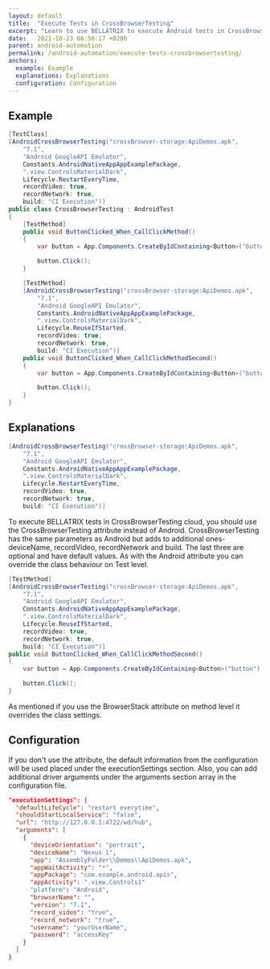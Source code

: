 ```yaml
---
layout: default
title:  "Execute Tests in CrossBrowserTesting"
excerpt: "Learn to use BELLATRIX to execute Android tests in CrossBrowserTesting."
date:   2021-10-23 06:50:17 +0200
parent: android-automation
permalink: /android-automation/execute-tests-crossbrowsertesting/
anchors:
  example: Example
  explanations: Explanations
  configuration: Configuration
---
```

Example
-------
```csharp
[TestClass]
[AndroidCrossBrowserTesting("crossBrowser-storage:ApiDemos.apk",
    "7.1",
    "Android GoogleAPI Emulator",
    Constants.AndroidNativeAppAppExamplePackage,
    ".view.ControlsMaterialDark",
    Lifecycle.RestartEveryTime,
    recordVideo: true,
    recordNetwork: true,
    build: "CI Execution")]
public class CrossBrowserTesting : AndroidTest
{
    [TestMethod]
    public void ButtonClicked_When_CallClickMethod()
    {
        var button = App.Components.CreateByIdContaining<Button>("button");

        button.Click();
    }

    [TestMethod]
    [AndroidCrossBrowserTesting("crossBrowser-storage:ApiDemos.apk",
        "7.1",
        "Android GoogleAPI Emulator",
        Constants.AndroidNativeAppAppExamplePackage,
        ".view.ControlsMaterialDark",
        Lifecycle.ReuseIfStarted,
        recordVideo: true,
        recordNetwork: true,
        build: "CI Execution")]
    public void ButtonClicked_When_CallClickMethodSecond()
    {
        var button = App.Components.CreateByIdContaining<Button>("button");

        button.Click();
    }
}
```

Explanations
------------
```csharp
[AndroidCrossBrowserTesting("crossBrowser-storage:ApiDemos.apk",
    "7.1",
    "Android GoogleAPI Emulator",
    Constants.AndroidNativeAppAppExamplePackage,
    ".view.ControlsMaterialDark",
    Lifecycle.RestartEveryTime,
    recordVideo: true,
    recordNetwork: true,
    build: "CI Execution")]
```
To execute BELLATRIX tests in CrossBrowserTesting cloud, you should use the CrossBrowserTesting attribute instead of Android. CrossBrowserTesting has the same parameters as Android but adds to additional ones- deviceName, recordVideo, recordNetwork and build. The last three are optional and have default values. As with the Android attribute you can override the class behaviour on Test level.
```csharp
[TestMethod]
[AndroidCrossBrowserTesting("crossBrowser-storage:ApiDemos.apk",
    "7.1",
    "Android GoogleAPI Emulator",
    Constants.AndroidNativeAppAppExamplePackage,
    ".view.ControlsMaterialDark",
    Lifecycle.ReuseIfStarted,
    recordVideo: true,
    recordNetwork: true,
    build: "CI Execution")]
public void ButtonClicked_When_CallClickMethodSecond()
{
    var button = App.Components.CreateByIdContaining<Button>("button");

    button.Click();
}
```
As mentioned if you use the BrowserStack attribute on method level it overrides the class settings.

Configuration
------------
If you don't use the attribute, the default information from the configuration will be used placed under the executionSettings section. Also, you can add additional driver arguments under the arguments section array in the configuration file.
```json
"executionSettings": {
  "defaultLifeCycle": "restart everytime",
  "shouldStartLocalService": "false",
  "url": "http://127.0.0.1:4722/wd/hub",
  "arguments": [
    {
      "deviceOrientation": "portrait",
      "deviceName": "Nexus 1",
      "app": "AssemblyFolder\\Demos\\ApiDemos.apk",
      "appWaitActivity": "*",
      "appPackage": "com.example.android.apis",
      "appActivity": ".view.Controls1"
      "platform": "Android",
      "browserName": "",
      "version": "7.1",
      "record_video": "true",
      "record_network": "true",
      "username": "yourUserName",
      "password": "accessKey"
    }
  ]
}
```